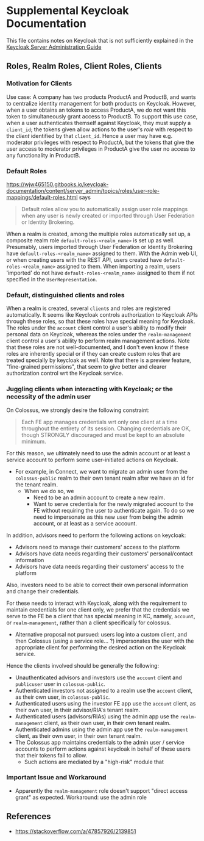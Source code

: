 # Supplemental Keycloak Documentation

This file contains notes on Keycloak that is not sufficiently explained in the [Keycloak Server Administration Guide](https://www.keycloak.org/docs/latest/server_admin/index.html)

## Roles, Realm Roles, Client Roles, Clients

### Motivation for Clients

Use case: A company has two products ProductA and ProductB, and wants to centralize identity management for both products on Keycloak. However, when a user obtains an tokens to access ProductA, we do not want this token to simultaneously grant access to ProductB. To support this use case, when a user authenticates themself against Keycloak, they must supply a `client_id`; the tokens given allow actions to the user's _role_ with respect to the _client_ identified by that `client_id`. Hence a user may have e.g. moderator privileges with respect to ProductA, but the tokens that give the user access to moderator privileges in ProductA give the user no access to any functionality in ProductB.

### Default Roles

https://wjw465150.gitbooks.io/keycloak-documentation/content/server_admin/topics/roles/user-role-mappings/default-roles.html says

> Default roles allow you to automatically assign user role mappings when any user is newly created or imported through User Federation or Identity Brokering.

When a realm is created, among the multiple roles automatically set up, a composite realm role `default-roles-<realm_name>` is set up as well. Presumably, users imported through User Federation or Identity Brokering have `default-roles-<realm_name>` assigned to them. With the Admin web UI, or when creating users with the REST API, users created have `default-roles-<realm_name>` assigned to them. When importing a realm, users 'imported' do not have `default-roles-<realm_name>` assigned to them if not specified in the `UserRepresentation`.

### Default, distinguished clients and roles

When a realm is created, several `client`s and roles are registered automatically. It seems like Keycloak controls authorization to Keycloak APIs through these roles, so that these roles have special meaning for Keycloak. The roles under the `account` client control a user's ability to modify their personal data on Keycloak, whereas the roles under the `realm-management` client control a user's ability to perform realm management actions. Note that these roles are not well-documented, and I don't even know if these roles are inherently special or if they can create custom roles that are treated specially by keycloak as well. Note that there is a preview feature, "fine-grained permissions", that seem to give better and clearer authorization control wrt the Keycloak service.

### Juggling clients when interacting with Keycloak; or the necessity of the admin user

On Colossus, we strongly desire the following constraint:

> Each FE app manages credentials wrt only one client at a time throughout the entirety of its session. Changing credentials are OK, though STRONGLY discouraged and must be kept to an absolute minimum.

For this reason, we ultimately need to use the admin account or at least a service account to perform some user-initiated actions on Keycloak.

- For example, in Connect, we want to migrate an admin user from the `colossus-public` realm to their own tenant realm after we have an id for the tenant realm.
  - When we do so, we
    - Need to be an admin account to create a new realm.
    - Want to serve credentials for the newly migrated account to the FE without requiring the user to authenticate again. To do so we need to impersonate as this new user from being the admin account, or at least as a service account.

In addition, advisors need to perform the following actions on keycloak:

- Advisors need to manage their customers' access to the platform
- Advisors have data needs regarding their customers' personal/contact information
- Advisors have data needs regarding their customers' access to the platform

Also, investors need to be able to correct their own personal information and change their credentials.

For these needs to interact with Keycloak, along with the requirement to maintain credentials for one client only, we prefer that the credentials we serve to the FE be a client that has special meaning in KC, namely, `account`, or `realm-management`, rather than a client specifically for colossus.

- Alternative proposal not pursued: users log into a custom client, and then Colossus (using a service role... ?) impersonates the user with the appropriate client for performing the desired action on the Keycloak service.

Hence the clients involved should be generally the following:
- Unauthenticated advisors and investors use the `account` client and `publicuser` user in `colossus-public`.
- Authenticated investors not assigned to a realm use the `account` client, as their own user, in `colossus-public`.
- Authenticated users using the investor FE app use the `account` client, as their own user, in their advisor/RIA's tenant realm.
- Authenticated users (advisors/RIAs) using the admin app use the `realm-management` client, as their own user, in their own tenant realm.
- Authenticated admins using the admin app use the `realm-management` client, as their own user, in their own tenant realm.
- The Colossus app maintains credentials to the admin user / service accounts to perform actions against keycloak in behalf of these users that their tokens fail to allow.
  - Such actions are mediated by a "high-risk" module that 

### Important Issue and Workaround

- Apparently the `realm-management` role doesn't support "direct access grant" as expected. Workaround: use the admin role

## References

* https://stackoverflow.com/a/47857926/2139851